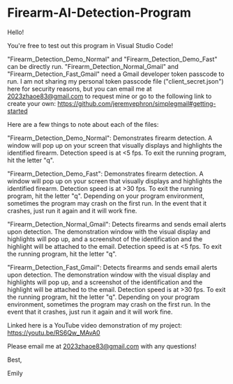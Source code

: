 # Firearm-AI-Detection-Program

Hello!


You're free to test out this program in Visual Studio Code! 


"Firearm_Detection_Demo_Normal" and "Firearm_Detection_Demo_Fast" can be directly run. 
"Firearm_Detection_Normal_Gmail" and "Firearm_Detection_Fast_Gmail" need a Gmail developer token passcode to run. 
I am not sharing my personal token passcode file ("client_secret.json") here for security reasons, but you can email me at 
2023zhaoe83@gmail.com to request mine or go to the following link to create your own: https://github.com/jeremyephron/simplegmail#getting-started


Here are a few things to note about each of the files:


"Firearm_Detection_Demo_Normal":
Demonstrates firearm detection. A window will pop up on your screen that visually displays and highlights the 
identified firearm. Detection speed is at <5 fps. To exit the running program, hit the letter "q". 

"Firearm_Detection_Demo_Fast": 
Demonstrates firearm detection. A window will pop up on your screen that visually displays and highlights the 
identified firearm. Detection speed is at >30 fps. To exit the running program, hit the letter "q". 
Depending on your program environment, sometimes the program may crash on the first run. In the event that it 
crashes, just run it again and it will work fine. 

"Firearm_Detection_Normal_Gmail":
Detects firearms and sends email alerts upon detection. The demonstration window with the visual display and 
highlights will pop up, and a screenshot of the identification and the highlight will be attached to the email. 
Detection speed is at <5 fps. To exit the running program, hit the letter "q". 

"Firearm_Detection_Fast_Gmail":
Detects firearms and sends email alerts upon detection. The demonstration window with the visual display and 
highlights will pop up, and a screenshot of the identification and the highlight will be attached to the email. 
Detection speed is at >30 fps. To exit the running program, hit the letter "q". 
Depending on your program environment, sometimes the program may crash on the first run. In the event that it 
crashes, just run it again and it will work fine. 


Linked here is a YouTube video demonstration of my project: https://youtu.be/RS6Qw_MAvA0 


Please email me at 2023zhaoe83@gmail.com with any questions!


Best, 

Emily
